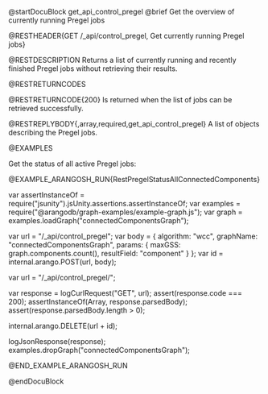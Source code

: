 @startDocuBlock get_api_control_pregel
@brief Get the overview of currently running Pregel jobs

@RESTHEADER{GET /_api/control_pregel, Get currently running Pregel jobs}

@RESTDESCRIPTION
Returns a list of currently running and recently finished Pregel jobs without
retrieving their results.

@RESTRETURNCODES

@RESTRETURNCODE{200}
Is returned when the list of jobs can be retrieved successfully.

@RESTREPLYBODY{,array,required,get_api_control_pregel}
A list of objects describing the Pregel jobs.

@EXAMPLES

Get the status of all active Pregel jobs:

@EXAMPLE_ARANGOSH_RUN{RestPregelStatusAllConnectedComponents}

  var assertInstanceOf = require("jsunity").jsUnity.assertions.assertInstanceOf;
  var examples = require("@arangodb/graph-examples/example-graph.js");
  var graph = examples.loadGraph("connectedComponentsGraph");

  var url = "/_api/control_pregel";
  var body = {
    algorithm: "wcc",
    graphName: "connectedComponentsGraph",
    params: {
      maxGSS: graph.components.count(),
      resultField: "component"
    }
  };
  var id = internal.arango.POST(url, body);

  var url = "/_api/control_pregel/";

  var response = logCurlRequest("GET", url);
  assert(response.code === 200);
  assertInstanceOf(Array, response.parsedBody);
  assert(response.parsedBody.length > 0);

  internal.arango.DELETE(url + id);

  logJsonResponse(response);
  examples.dropGraph("connectedComponentsGraph");

@END_EXAMPLE_ARANGOSH_RUN

@endDocuBlock
